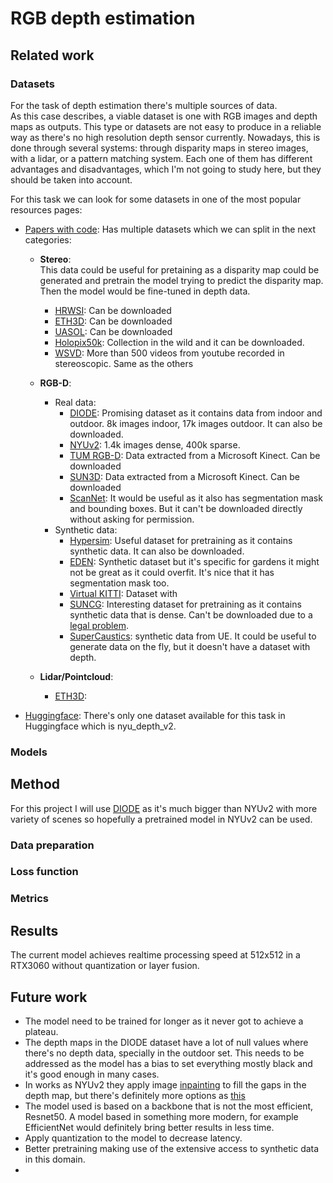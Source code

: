 # RGB depth estimation

## Related work

### Datasets

For the task of depth estimation there's multiple sources of data.  
As this case describes, a viable dataset is one with RGB images and depth maps as outputs.
This type or datasets are not easy to produce in a reliable way as there's no high resolution depth sensor currently.
Nowadays, this is done through several systems: through disparity maps in stereo images, with a lidar, or a pattern
matching system.
Each one of them has different advantages and disadvantages, which I'm not going to study here, but they should be taken
into account.

For this task we can look for some datasets in one of the most popular resources pages:

* [Papers with code](https://paperswithcode.com/datasets?task=depth-estimation&mod=stereo):
  Has multiple datasets which we can split in the next categories:
    * **Stereo**:  
      This data could be useful for pretaining as a disparity map could be generated and pretrain the model trying to
      predict the disparity map. Then the model would be fine-tuned in depth data.
        * [HRWSI](https://kexianhust.github.io/Structure-Guided-Ranking-Loss/): Can be downloaded
        * [ETH3D](https://www.eth3d.net/overview): Can be downloaded
        * [UASOL](https://osf.io/64532/): Can be downloaded
        * [Holopix50k](https://github.com/leiainc/holopix50k): Collection in the wild and it can be downloaded.
        * [WSVD](https://sites.google.com/view/wsvd/home): More than 500 videos from youtube recorded in stereoscopic.
          Same as the others
    * **RGB-D**:
        * Real data:
            * [DIODE](https://diode-dataset.org/): Promising dataset as it contains data from indoor and
              outdoor. 8k images indoor, 17k images outdoor. It can also be downloaded.
            * [NYUv2](https://cs.nyu.edu/~silberman/datasets/nyu_depth_v2.html): 1.4k images dense, 400k sparse.
            * [TUM RGB-D](https://cvg.cit.tum.de/data/datasets/rgbd-dataset/download): Data extracted from a Microsoft
              Kinect. Can be downloaded
            * [SUN3D](https://sun3d.cs.princeton.edu/): Data extracted from a Microsoft Kinect. Can be downloaded
            * [ScanNet](https://github.com/ScanNet/ScanNet): It would be useful as it also has segmentation mask and
              bounding boxes. But it can't be downloaded directly without asking for permission.
        * Synthetic data:
            * [Hypersim](https://github.com/apple/ml-hypersim): Useful dataset for pretraining as it contains synthetic
              data. It can also be downloaded.
            * [EDEN](https://lhoangan.github.io/eden/): Synthetic dataset but it's specific for gardens it might not be
              great as it could overfit. It's nice that it has segmentation mask too.
            * [Virtual KITTI](https://europe.naverlabs.com/research/computer-vision/proxy-virtual-worlds-vkitti-1/):
              Dataset with
            * [SUNCG](https://sscnet.cs.princeton.edu/): Interesting dataset for pretraining as it contains synthetic
              data
              that is dense. Can't be downloaded due to
              a [legal problem](https://futurism.com/tech-suing-facebook-princeton-data).
            * [SuperCaustics](https://github.com/MMehdiMousavi/SuperCaustics): synthetic data from UE. It could be
              useful to generate data on the fly, but it doesn't have a dataset with depth.

    * **Lidar/Pointcloud**:
        * [ETH3D](https://www.eth3d.net/overview):

* [Huggingface](https://huggingface.co/datasets?task_categories=task_categories:depth-estimation&sort=downloads):
  There's only one dataset available for this task in Huggingface which is nyu_depth_v2.

### Models

## Method

For this project I will use [DIODE](https://diode-dataset.org/) as it's much bigger than NYUv2 with more variety of
scenes so hopefully a pretrained model in NYUv2 can be used.

### Data preparation

### Loss function

### Metrics

## Results
The current model achieves realtime processing speed at 512x512 in a RTX3060 without quantization or layer fusion.

## Future work

* The model need to be trained for longer as it never got to achieve a plateau.
* The depth maps in the DIODE dataset have a lot of null values where there's no depth data, specially in the outdoor
  set. This needs to be addressed as the model has a bias to set everything mostly black and it's good enough in many
  cases.
* In works as NYUv2 they apply image [inpainting](https://www.cs.huji.ac.il/~yweiss/Colorization/) to fill the gaps in
  the depth map, but there's definitely more options
  as [this](https://www.researchgate.net/figure/Inpainting-Classification_fig3_306310171)
* The model used is based on a backbone that is not the most efficient, Resnet50. A model based in something more
  modern, for example EfficientNet would definitely bring better results in less time.
* Apply quantization to the model to decrease latency.
* Better pretraining making use of the extensive access to synthetic data in this domain.
* 